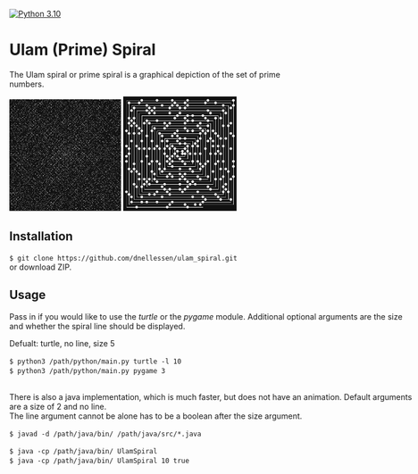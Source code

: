 
[![Python 3.10](https://img.shields.io/badge/python-3.10-blue.svg)](https://www.python.org/downloads/release/python-3105/)

# Ulam (Prime) Spiral

The Ulam spiral or prime spiral is a graphical depiction of the set of prime numbers.

<div style="position: absolute;">
    <img src="img/large.png" width="200"> 
    <img src="img/small_line.png" width="203"> 
<div>


## Installation
`$ git clone https://github.com/dnellessen/ulam_spiral.git`\
or download ZIP.


## Usage
Pass in if you would like to use the <em>turtle</em> or the <em>pygame</em> module. Additional optional arguments are the size and whether the spiral line should be displayed.

Defualt: turtle, no line, size 5

`$ python3 /path/python/main.py turtle -l 10`\
`$ python3 /path/python/main.py pygame 3`


\
There is also a java implementation, which is much faster, but does not have an animation. Default arguments are a size of 2 and no line.\
The line argument cannot be alone has to be a boolean after the size argument.

`$ javad -d /path/java/bin/ /path/java/src/*.java`

`$ java -cp /path/java/bin/ UlamSpiral`\
`$ java -cp /path/java/bin/ UlamSpiral 10 true`
